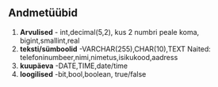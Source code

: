 ## Andmetüübid
1. **Arvulised** - int,decimal(5,2), kus 2 numbri peale koma, bigint,smallint,real
2. **teksti/sümboolid** -VARCHAR(255),CHAR(10),TEXT
Naited: telefoninumbeer,nimi,nimetus,isikukood,aadress
3. **kuupäeva** -DATE,TIME,date/time
4. **loogilised** -bit,bool,boolean, true/false

